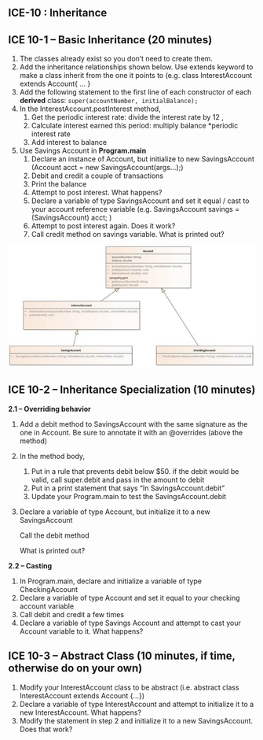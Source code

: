 ## ICE-10 : Inheritance

## ICE 10-1 – Basic Inheritance (20 minutes)

1. The classes already exist so you don’t need to create them.
2. Add the inheritance relationships shown below. Use extends keyword to make a class inherit from the one it points to (e.g. class InterestAccount extends Account{ … }
3. Add the following statement to the  first line of each constructor of each **derived** class: `super(accountNumber, initialBalance);`
4. In the InterestAccount.postInterest method, 
   1. Get the periodic interest rate: divide the interest rate by 12 , 
   2. Calculate interest earned this period: multiply balance *periodic interest rate
   3. Add interest to balance
5. Use Savings Account in **Program.main**
   1. Declare an instance of Account, but initialize to new SavingsAccount (Account acct = new SavingsAccount(args…);)
   2. Debit and credit a couple of transactions
   3. Print the balance
   4. Attempt to post interest. What happens?
   5. Declare a variable of type SavingsAccount and set it equal / cast to your account reference variable (e.g. SavingsAccount savings = (SavingsAccount) acct; )
   6. Attempt to post interest again. Does it work?
   7. Call credit method on savings variable. What is printed out?

![account class diagram](images/account-class-diagram)
 

## ICE 10-2 – Inheritance Specialization (10 minutes)

 

**2.1 – Overriding behavior**

1. Add a debit method to SavingsAccount with the same signature as the one in Account. Be sure to annotate it with an @overrides (above the method)

2. In the method body, 

   1. Put in a rule that prevents debit below $50. if the debit would be valid, call super.debit and pass in the amount to debit
   2. Put in a print statement that says “In SavingsAccount.debit”
   3. Update your Program.main to test the SavingsAccount.debit

3. Declare a variable of type Account, but initialize it to a new SavingsAccount

   Call the debit method

   What is printed out?

   

**2.2 – Casting**

1. In Program.main, declare and initialize a variable of type CheckingAccount
2. Declare a variable of type Account and set it equal to your checking account variable
3.  Call debit and credit a few times
4. Declare a variable of type Savings Account and attempt to cast your Account variable to it. What happens? 

 

## ICE 10-3 – Abstract Class (10 minutes, if time, otherwise do on your own)

1. Modify your InterestAccount class to be abstract (i.e. abstract class InterestAccount extends Account {…})
2. Declare a variable of type InterestAccount and attempt to initialize it to a new InterestAccount. What happens?
3. Modify the statement in step 2 and initialize it to a new SavingsAccount. Does that work?

 